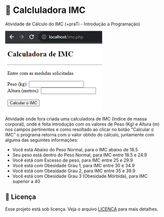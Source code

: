# :iphone: Calcluladora IMC
Atividade de Cálculo do IMC (+praTi - Introdução a Programação)

<img src="img.png" alt="Exemplo imagem">

Atividade onde fora criada uma calculadora de IMC (Indice de massa corporal), onde é feita introdução com os valores de Peso (Kg) e Altura (m) nos campos pertinentes e como resoltado ao clicar no botão "Calcular o IMC" o programa retorna com o valor obtido do cálculo, juntamente com alguma das seguintes informações: 
* Você está Abaixo do Peso Normal, para o IMC abaixo de 18.5
* Seu peso está dentro do Peso Normal, para IMC entre 18.5 e 24.9
* Você está com Excesso de peso, para IMC entre 25 e 29.9
* Você está com Obesidade Grau 1, para IMC entre 30 e 34.9
* Você está com Obesidade Grau 2, para IMC entre 35 e 39.9
* Você está com Obesidade Grau 3 (Obesidade Mórbida), para IMC superior a 40

## :pencil: Licença
Esse projeto está sob licença. Veja o arquivo [LICENÇA](LICENSE.md) para mais detalhes.
